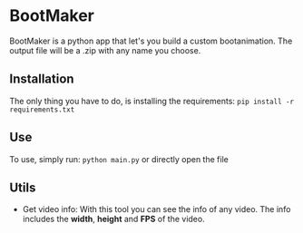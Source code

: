 # BootMaker
BootMaker is a python app that let's you build a custom bootanimation.
The output file will be a .zip with any name you choose.

## Installation
The only thing you have to do, is installing the requirements:
``
pip install -r requirements.txt
``

## Use
To use, simply run: 
``
python main.py
`` 
or directly open the file

## Utils
 - Get video info: With this tool you can see the info of any video. The info includes the **width**, **height** and **FPS** of the video.
